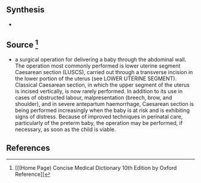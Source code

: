 ## Synthesis
- 
## Source [^1]
- a surgical operation for delivering a baby through the abdominal wall. The operation most commonly performed is lower uterine segment Caesarean section (LUSCS), carried out through a transverse incision in the lower portion of the uterus (see LOWER UTERINE SEGMENT). Classical Caesarean section, in which the upper segment of the uterus is incised vertically, is now rarely performed. In addition to its use in cases of obstructed labour, malpresentation (breech, brow, and shoulder), and in severe antepartum haemorrhage, Caesarean section is being performed increasingly when the baby is at risk and is exhibiting signs of distress. Because of improved techniques in perinatal care, particularly of the preterm baby, the operation may be performed, if necessary, as soon as the child is viable.
## References

[^1]: [[(Home Page) Concise Medical Dictionary 10th Edition by Oxford Reference]]